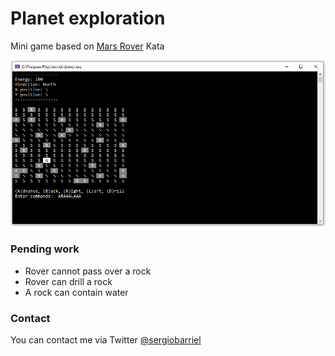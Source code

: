 # Planet exploration

Mini game based on [Mars Rover](http://kata-log.rocks/mars-rover-kata) Kata

![screenshot](https://github.com/sergiobarriel/planet-exploration/blob/master/images/screenshot.PNG)

### Pending work
- Rover cannot pass over a rock
- Rover can drill a rock
- A rock can contain water

### Contact
You can contact me via Twitter [@sergiobarriel](https://twitter.com/sergiobarriel)